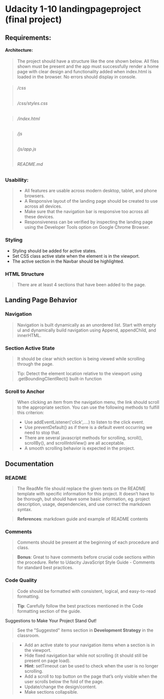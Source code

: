 
# Udacity 1-10 landingpageproject (final project)

## Requirements:

#### Architecture: 
>The project should have a structure like the one shown below. All files shown must be present and the app must successfully render a home page with clear design and functionality added when index.html is loaded in the browser. No errors should display in console.


> ###### /css
> ###### /css/styles.css    

> ###### /index.html

> ###### /js
> ###### /js/app.js
> ###### README.md

### Usability: 
> - All features are usable across modern desktop, tablet, and phone browsers.
> - A Responsive layout of the landing page should be created to use across all devices.
> - Make sure that the navigation bar is responsive too across all these devices.
> - Responsiveness can be verified by inspecting the landing page using the Developer Tools option on Google Chrome Browser.

### Styling
 - Styling should be added for active states.
 - Set CSS class active state when the element is in the viewport.
 - The active section in the Navbar should be highlighted.

### HTML Structure

> There are at least 4 sections that have been added to the page.
>
## Landing Page Behavior

### Navigation
> Navigation is built dynamically as an unordered list. Start with empty ul and dynamically build navigation using Append, appendChild, and innerHTML.

### Section Active State

> It should be clear which section is being viewed while scrolling through the page.

> Tip: Detect the element location relative to the viewport using .getBoundingClientRect() built-in function

### Scroll to Anchor

> When clicking an item from the navigation menu, the link should scroll to the appropriate section.
You can use the following methods to fulfill this criterion:

> - Use addEventListener('click',....) to listen to the click event.
> - Use preventDefault() as if there is a default event occurring we need to stop that.
> - There are several javascript methods for scrolling, scroll(), scrollBy(), and scrollIntoView() are all acceptable.
> - A smooth scrolling behavior is expected in the project.

## Documentation

### README

> The ReadMe file should replace the given texts on the README template with specific information for this project. It doesn’t have to be thorough, but should have some basic information, eg. project description, usage, dependencies, and use correct the markdown syntax.

> **References**: markdown guide and example of README contents

### Comments

> Comments should be present at the beginning of each procedure and class.

> **Bonus**: Great to have comments before crucial code sections within the procedure.
Refer to Udacity JavaScript Style Guide - Comments for standard best practices.

### Code Quality

> Code should be formatted with consistent, logical, and easy-to-read formatting.

> **Tip**: Carefully follow the best practices mentioned in the Code formatting section of the guide.

Suggestions to Make Your Project Stand Out!

> See the "Suggested" items section in **Development Strategy** in the classroom.

> - Add an active state to your navigation items when a section is in the viewport.
> - Hide fixed navigation bar while not scrolling (it should still be present on page load).
> - **Hint**: setTimeout can be used to check when the user is no longer scrolling.
> - Add a scroll to top button on the page that’s only visible when the user scrolls below the fold of the page.
> - Update/change the design/content.
> - Make sections collapsible.
